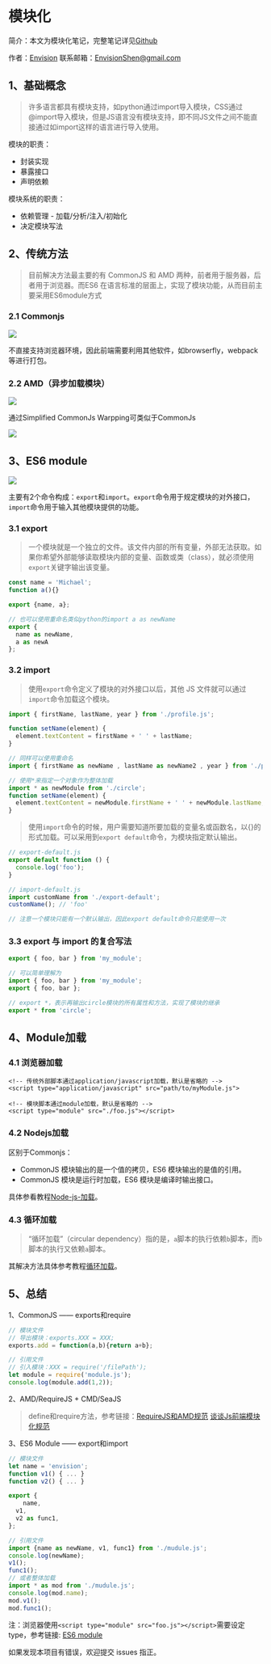 # 模块化

简介：本文为模块化笔记，完整笔记详见[Github](https://github.com/MrEnvision/Front-end_learning_notes)

作者：[Envision](https://github.com/MrEnvision) 联系邮箱：[EnvisionShen@gmail.com](mailto:EnvisionShen@gmail.com)

## 1、基础概念

> 许多语言都具有模块支持，如python通过import导入模块，CSS通过@import导入模块，但是JS语言没有模块支持，即不同JS文件之间不能直接通过如import这样的语言进行导入使用。

模块的职责：

* 封装实现
* 暴露接口
* 声明依赖

模块系统的职责：

* 依赖管理 - 加载/分析/注入/初始化
* 决定模块写法

## 2、传统方法

> 目前解决方法最主要的有 CommonJS 和 AMD 两种，前者用于服务器，后者用于浏览器。而ES6 在语言标准的层面上，实现了模块功能，从而目前主要采用ES6module方式

### 2.1 Commonjs

![](../../../.gitbook/assets/pic10%20%282%29.png)

不直接支持浏览器环境，因此前端需要利用其他软件，如browserfly，webpack等进行打包。

### 2.2 AMD（异步加载模块）

![](../../../.gitbook/assets/pic11%20%282%29.png)

通过Simplified CommonJs Warpping可类似于CommonJs

![](../../../.gitbook/assets/pic12%20%282%29.png)

## 3、ES6 module

![](../../../.gitbook/assets/pic13%20%282%29.png)

主要有2个命令构成：`export`和`import`。`export`命令用于规定模块的对外接口，`import`命令用于输入其他模块提供的功能。

### 3.1 export

> 一个模块就是一个独立的文件。该文件内部的所有变量，外部无法获取。如果你希望外部能够读取模块内部的变量、函数或类（class），就必须使用`export`关键字输出该变量。

```javascript
const name = 'Michael';
function a(){}

export {name, a};

// 也可以使用重命名类似python的import a as newName
export {
  name as newName,
  a as newA
};
```

### 3.2 import

> 使用`export`命令定义了模块的对外接口以后，其他 JS 文件就可以通过`import`命令加载这个模块。

```javascript
import { firstName, lastName, year } from './profile.js';

function setName(element) {
  element.textContent = firstName + ' ' + lastName;
}

// 同样可以使用重命名
import { firstName as newName , lastName as newName2 , year } from './profile.js';

// 使用*来指定一个对象作为整体加载
import * as newModule from './circle';
function setName(element) {
  element.textContent = newModule.firstName + ' ' + newModule.lastName;
}
```

> 使用`import`命令的时候，用户需要知道所要加载的变量名或函数名，以{}的形式加载。可以采用到`export default`命令，为模块指定默认输出。

```javascript
// export-default.js
export default function () {
  console.log('foo');
}

// import-default.js
import customName from './export-default';
customName(); // 'foo'

// 注意一个模块只能有一个默认输出，因此export default命令只能使用一次
```

### 3.3 export 与 import 的复合写法

```javascript
export { foo, bar } from 'my_module';

// 可以简单理解为
import { foo, bar } from 'my_module';
export { foo, bar };

// export *，表示再输出circle模块的所有属性和方法，实现了模块的继承
export * from 'circle';
```

## 4、Module加载

### 4.1 浏览器加载

```markup
<!-- 传统外部脚本通过application/javascript加载，默认是省略的 -->
<script type="application/javascript" src="path/to/myModule.js">

<!-- 模块脚本通过module加载，默认是省略的 -->
<script type="module" src="./foo.js"></script>
```

### 4.2 Nodejs加载

区别于Commonjs：

* CommonJS 模块输出的是一个值的拷贝，ES6 模块输出的是值的引用。
* CommonJS 模块是运行时加载，ES6 模块是编译时输出接口。

具体参看教程[Node-js-加载](https://es6.ruanyifeng.com/#docs/module-loader#Node-js-加载)。

### 4.3 循环加载

> “循环加载”（circular dependency）指的是，`a`脚本的执行依赖`b`脚本，而`b`脚本的执行又依赖`a`脚本。

其解决方法具体参考教程[循环加载](https://es6.ruanyifeng.com/#docs/module-loader#循环加载)。

## 5、总结

1、CommonJS —— exports和require

```javascript
// 模块文件
// 导出模块：exports.XXX = XXX;
exports.add = function(a,b){return a+b};

// 引用文件
// 引入模块：XXX = require('/filePath');
let module = require('module.js');
console.log(module.add(1,2));
```

2、AMD/RequireJS + CMD/SeaJS

> define和require方法，参考链接：[RequireJS和AMD规范](https://www.cnblogs.com/ghw0501/p/4796922.html) [谈谈Js前端模块化规范](https://segmentfault.com/a/1190000015991869)

3、ES6 Module —— export和import

```javascript
// 模块文件
let name = 'envision';
function v1() { ... }
function v2() { ... }

export {
    name,
  v1,
  v2 as func1,
};

// 引用文件
import {name as newName, v1, func1} from './mudule.js';
console.log(newName);
v1();
func1();
// 或者整体加载
import * as mod from './mudule.js';
console.log(mod.name);
mod.v1();
mod.func1();
```

注：浏览器使用`<script type="module" src="foo.js"></script>`需要设定type，参考链接: [ES6 module](http://caibaojian.com/es6/module.html)

如果发现本项目有错误，欢迎提交 issues 指正。

